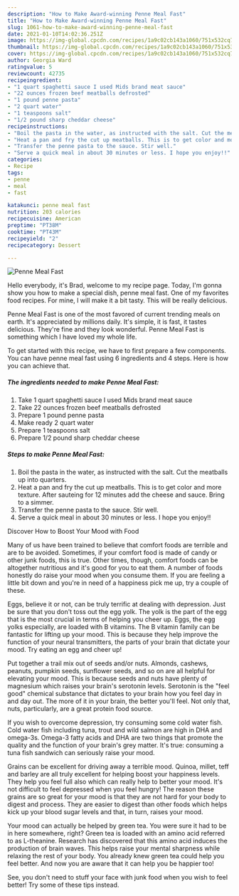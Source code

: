 ```yaml
---
description: "How to Make Award-winning Penne Meal Fast"
title: "How to Make Award-winning Penne Meal Fast"
slug: 1061-how-to-make-award-winning-penne-meal-fast
date: 2021-01-10T14:02:36.251Z
image: https://img-global.cpcdn.com/recipes/1a9c02cb143a1060/751x532cq70/penne-meal-fast-recipe-main-photo.jpg
thumbnail: https://img-global.cpcdn.com/recipes/1a9c02cb143a1060/751x532cq70/penne-meal-fast-recipe-main-photo.jpg
cover: https://img-global.cpcdn.com/recipes/1a9c02cb143a1060/751x532cq70/penne-meal-fast-recipe-main-photo.jpg
author: Georgia Ward
ratingvalue: 5
reviewcount: 42735
recipeingredient:
- "1 quart spaghetti sauce I used Mids brand meat sauce"
- "22 ounces frozen beef meatballs defrosted"
- "1 pound penne pasta"
- "2 quart water"
- "1 teaspoons salt"
- "1/2 pound sharp cheddar cheese"
recipeinstructions:
- "Boil the pasta in the water, as instructed with the salt. Cut the meatballs up into quarters."
- "Heat a pan and fry the cut up meatballs. This is to get color and more texture. After sauteing for 12 minutes add the cheese and sauce. Bring to a simmer."
- "Transfer the penne pasta to the sauce. Stir well."
- "Serve a quick meal in about 30 minutes or less. I hope you enjoy!!"
categories:
- Recipe
tags:
- penne
- meal
- fast

katakunci: penne meal fast 
nutrition: 203 calories
recipecuisine: American
preptime: "PT38M"
cooktime: "PT43M"
recipeyield: "2"
recipecategory: Dessert

---
```



![Penne Meal Fast](https://img-global.cpcdn.com/recipes/1a9c02cb143a1060/751x532cq70/penne-meal-fast-recipe-main-photo.jpg)

Hello everybody, it's Brad, welcome to my recipe page. Today, I'm gonna show you how to make a special dish, penne meal fast. One of my favorites food recipes. For mine, I will make it a bit tasty. This will be really delicious.



Penne Meal Fast is one of the most favored of current trending meals on earth. It's appreciated by millions daily. It's simple, it is fast, it tastes delicious. They're fine and they look wonderful. Penne Meal Fast is something which I have loved my whole life.


To get started with this recipe, we have to first prepare a few components. You can have penne meal fast using 6 ingredients and 4 steps. Here is how you can achieve that.

<!--inarticleads1-->

##### The ingredients needed to make Penne Meal Fast:

1. Take 1 quart spaghetti sauce I used Mids brand meat sauce
1. Take 22 ounces frozen beef meatballs defrosted
1. Prepare 1 pound penne pasta
1. Make ready 2 quart water
1. Prepare 1 teaspoons salt
1. Prepare 1/2 pound sharp cheddar cheese




<!--inarticleads2-->

##### Steps to make Penne Meal Fast:

1. Boil the pasta in the water, as instructed with the salt. Cut the meatballs up into quarters.
1. Heat a pan and fry the cut up meatballs. This is to get color and more texture. After sauteing for 12 minutes add the cheese and sauce. Bring to a simmer.
1. Transfer the penne pasta to the sauce. Stir well.
1. Serve a quick meal in about 30 minutes or less. I hope you enjoy!!




Discover How to Boost Your Mood with Food


Many of us have been trained to believe that comfort foods are terrible and are to be avoided. Sometimes, if your comfort food is made of candy or other junk foods, this is true. Other times, though, comfort foods can be altogether nutritious and it's good for you to eat them. A number of foods honestly do raise your mood when you consume them. If you are feeling a little bit down and you're in need of a happiness pick me up, try a couple of these.

Eggs, believe it or not, can be truly terrific at dealing with depression. Just be sure that you don't toss out the egg yolk. The yolk is the part of the egg that is the most crucial in terms of helping you cheer up. Eggs, the egg yolks especially, are loaded with B vitamins. The B vitamin family can be fantastic for lifting up your mood. This is because they help improve the function of your neural transmitters, the parts of your brain that dictate your mood. Try eating an egg and cheer up!

Put together a trail mix out of seeds and/or nuts. Almonds, cashews, peanuts, pumpkin seeds, sunflower seeds, and so on are all helpful for elevating your mood. This is because seeds and nuts have plenty of magnesium which raises your brain's serotonin levels. Serotonin is the "feel good" chemical substance that dictates to your brain how you feel day in and day out. The more of it in your brain, the better you'll feel. Not only that, nuts, particularly, are a great protein food source.

If you wish to overcome depression, try consuming some cold water fish. Cold water fish including tuna, trout and wild salmon are high in DHA and omega-3s. Omega-3 fatty acids and DHA are two things that promote the quality and the function of your brain's grey matter. It's true: consuming a tuna fish sandwich can seriously raise your mood. 

Grains can be excellent for driving away a terrible mood. Quinoa, millet, teff and barley are all truly excellent for helping boost your happiness levels. They help you feel full also which can really help to better your mood. It's not difficult to feel depressed when you feel hungry! The reason these grains are so great for your mood is that they are not hard for your body to digest and process. They are easier to digest than other foods which helps kick up your blood sugar levels and that, in turn, raises your mood.

Your mood can actually be helped by green tea. You were sure it had to be in here somewhere, right? Green tea is loaded with an amino acid referred to as L-theanine. Research has discovered that this amino acid induces the production of brain waves. This helps raise your mental sharpness while relaxing the rest of your body. You already knew green tea could help you feel better. And now you are aware that it can help you be happier too!

See, you don't need to stuff your face with junk food when you wish to feel better! Try  some  of  these  tips  instead.

